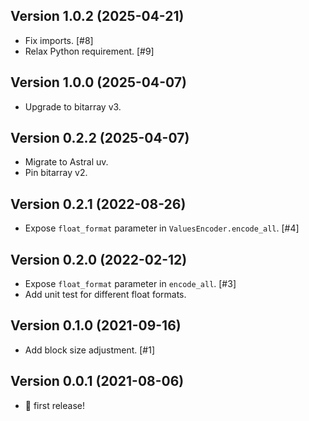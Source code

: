 ## Version 1.0.2 (2025-04-21)

- Fix imports. [#8]
- Relax Python requirement. [#9]

## Version 1.0.0 (2025-04-07)

- Upgrade to bitarray v3.

## Version 0.2.2 (2025-04-07)

- Migrate to Astral uv.
- Pin bitarray v2.

## Version 0.2.1 (2022-08-26)

- Expose `float_format` parameter in `ValuesEncoder.encode_all`. [#4]

## Version 0.2.0 (2022-02-12)

- Expose `float_format` parameter in `encode_all`. [#3]
- Add unit test for different float formats.

## Version 0.1.0 (2021-09-16)

- Add block size adjustment. [#1]

## Version 0.0.1 (2021-08-06)

- 🎉 first release!
